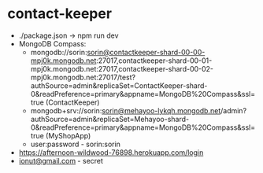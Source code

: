 # contact-keeper

- ./package.json -> npm run dev
- MongoDB Compass:
  - mongodb://sorin:sorin@contactkeeper-shard-00-00-mpj0k.mongodb.net:27017,contactkeeper-shard-00-01-mpj0k.mongodb.net:27017,contactkeeper-shard-00-02-mpj0k.mongodb.net:27017/test?authSource=admin&replicaSet=ContactKeeper-shard-0&readPreference=primary&appname=MongoDB%20Compass&ssl=true (ContactKeeper)
  - mongodb+srv://sorin:sorin@mehayoo-lykqh.mongodb.net/admin?authSource=admin&replicaSet=Mehayoo-shard-0&readPreference=primary&appname=MongoDB%20Compass&ssl=true (MyShopApp)
  - user:password - sorin:sorin
- https://afternoon-wildwood-76898.herokuapp.com/login
- ionut@gmail.com - secret
